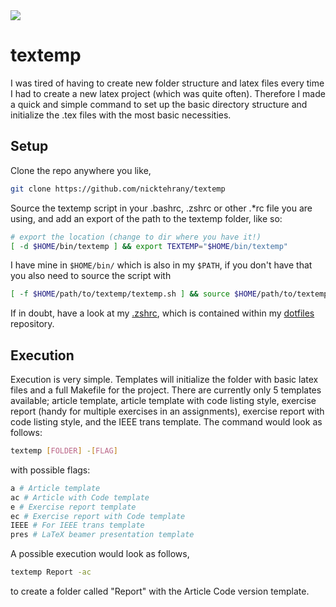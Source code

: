 <a href="https://opensource.org/licenses/MIT">
  <img src="https://img.shields.io/badge/License-MIT-yellow.svg" />
</a>

# textemp

I was tired of having to create new folder structure and latex files every time I had to create a new latex project
(which was quite often). Therefore I made a quick and simple command to set up the basic directory structure
and initialize the .tex files with the most basic necessities.

## Setup

Clone the repo anywhere you like,

```bash
git clone https://github.com/nicktehrany/textemp
```

Source the textemp script in your .bashrc, .zshrc or other .*rc file you are using, and add an export of the path to the
textemp folder, like so:

```bash
# export the location (change to dir where you have it!)
[ -d $HOME/bin/textemp ] && export TEXTEMP="$HOME/bin/textemp"
```

I have mine in `$HOME/bin/` which is also in my `$PATH`, if you don't have that you also need to source the script with

```bash
[ -f $HOME/path/to/textemp/textemp.sh ] && source $HOME/path/to/textemp/textemp.sh
```

If in doubt, have a look at my [.zshrc](https://github.com/nicktehrany/dotfiles/blob/master/zsh/.zshrc), which is contained
within my [dotfiles](https://github.com/nicktehrany/dotfiles) repository.

## Execution

Execution is very simple. Templates will initialize the folder with basic latex files and a full Makefile for the project.
There are currently only 5 templates available; article template, article template with code listing style, exercise
report (handy for multiple exercises in an assignments), exercise report with code listing style, and the IEEE trans template.
The command would look as follows:

```bash
textemp [FOLDER] -[FLAG]
```

with possible flags:

```bash
a # Article template
ac # Article with Code template
e # Exercise report template
ec # Exercise report with Code template
IEEE # For IEEE trans template
pres # LaTeX beamer presentation template
```

A possible execution would look as follows,

```bash
textemp Report -ac
```

to create a folder called "Report" with the Article Code version template.
